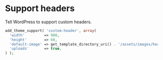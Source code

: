 # Support headers

Tell WordPress to support custom headers.

```php
add_theme_support( 'custom-header', array(
  'width'         => 980,
  'height'        => 60,
  'default-image' => get_template_directory_uri() . '/assets/images/header.jpg',
  'uploads'       => true,
) );
```
